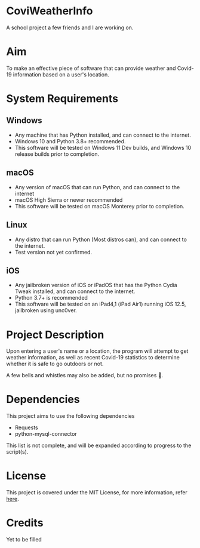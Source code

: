 # CoviWeatherInfo
A school project a few friends and I are working on.

# Aim
To make an effective piece of software that can provide weather and Covid-19 information based on a user's location.

# System Requirements
 ## Windows
 - Any machine that has Python installed, and can connect to the internet.
 - Windows 10 and Python 3.8+ recommended.
 - This software will be tested on Windows 11 Dev builds, and Windows 10 release builds prior to completion.
 ## macOS
 - Any version of macOS that can run Python, and can connect to the internet
 - macOS High Sierra or newer recommended
 - This software will be tested on macOS Monterey prior to completion.
## Linux
  - Any distro that can run Python (Most distros can), and can connect to the internet.
  - Test version not yet confirmed.
## iOS
  - Any jailbroken version of iOS or iPadOS that has the Python Cydia Tweak installed, and can connect to the internet.
  - Python 3.7+ is recommended
  - This software will be tested on an iPad4,1 (iPad Air1) running iOS 12.5, jailbroken using unc0ver.

# Project Description
Upon entering a user's name or a location, the program will attempt to get weather information, as well as recent Covid-19 statistics to determine whether it is safe to go outdoors or not.

A few bells and whistles may also be added, but no promises 🤞.

# Dependencies
This project aims to use the following dependencies
 - Requests
 - python-mysql-connector

This list is not complete, and will be expanded according to progress to the script(s).

# License
This project is covered under the MIT License, for more information, refer [here](./LICENSE).

# Credits
Yet to be filled